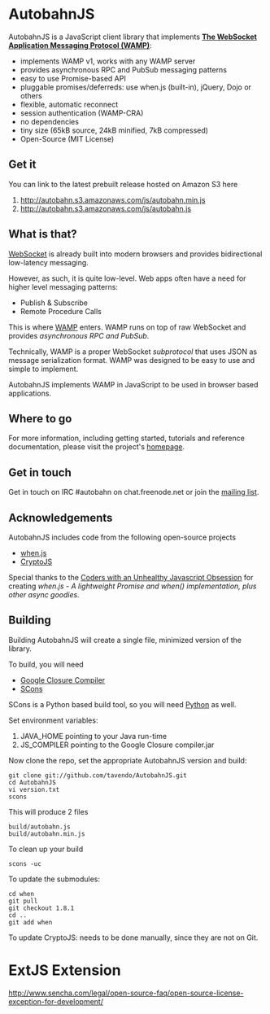 AutobahnJS
==========

AutobahnJS is a JavaScript client library that implements **[The WebSocket Application Messaging Protocol (WAMP)](http://wamp.ws/)**:

 * implements WAMP v1, works with any WAMP server
 * provides asynchronous RPC and PubSub messaging patterns
 * easy to use Promise-based API
 * pluggable promises/deferreds: use when.js (built-in), jQuery, Dojo or others
 * flexible, automatic reconnect
 * session authentication (WAMP-CRA)
 * no dependencies
 * tiny size (65kB source, 24kB minified, 7kB compressed)
 * Open-Source (MIT License)


Get it
------

You can link to the latest prebuilt release hosted on Amazon S3 here

  1. http://autobahn.s3.amazonaws.com/js/autobahn.min.js
  2. http://autobahn.s3.amazonaws.com/js/autobahn.js

What is that?
-------------

[WebSocket](http://tools.ietf.org/html/rfc6455) is already built into
modern browsers and provides bidirectional low-latency messaging.

However, as such, it is quite low-level. Web apps often have a need for
higher level messaging patterns:

  * Publish & Subscribe
  * Remote Procedure Calls

This is where [WAMP](http://wamp.ws/) enters. WAMP runs on top of raw WebSocket and provides *asynchronous RPC and PubSub*.

Technically, WAMP is a proper WebSocket *subprotocol* that uses JSON as
message serialization format. WAMP was designed to be easy to use and
simple to implement.

AutobahnJS implements WAMP in JavaScript to be used in browser based applications.


Where to go
-----------

For more information, including getting started, tutorials and reference documentation, please visit the project's [homepage](http://autobahn.ws/js).


Get in touch
------------

Get in touch on IRC #autobahn on chat.freenode.net or join the [mailing list](http://groups.google.com/group/autobahnws).


Acknowledgements
----------------

AutobahnJS includes code from the following open-source projects

  * [when.js](https://github.com/cujojs/when)
  * [CryptoJS](http://code.google.com/p/crypto-js/)

Special thanks to the [Coders with an Unhealthy Javascript Obsession](http://cujojs.com/) for creating *when.js - A lightweight Promise and when() implementation, plus other async goodies.*


Building
--------

Building AutobahnJS will create a single file, minimized version of the library.

To build, you will need

  * [Google Closure Compiler](http://closure-compiler.googlecode.com/files/compiler-latest.zip)
  * [SCons](http://www.scons.org/)

SCons is a Python based build tool, so you will need [Python](http://python.org/) as well.

Set environment variables:

  1. JAVA_HOME pointing to your Java run-time
  2. JS_COMPILER pointing to the Google Closure compiler.jar

Now clone the repo, set the appropriate AutobahnJS version and build:


	git clone git://github.com/tavendo/AutobahnJS.git
	cd AutobahnJS
    vi version.txt
	scons

This will produce 2 files

    build/autobahn.js
    build/autobahn.min.js

To clean up your build

	scons -uc

To update the submodules:

	cd when
	git pull
	git checkout 1.8.1
	cd ..
	git add when

To update CryptoJS: needs to be done manually, since they are not on Git.


ExtJS Extension
===============

http://www.sencha.com/legal/open-source-faq/open-source-license-exception-for-development/
